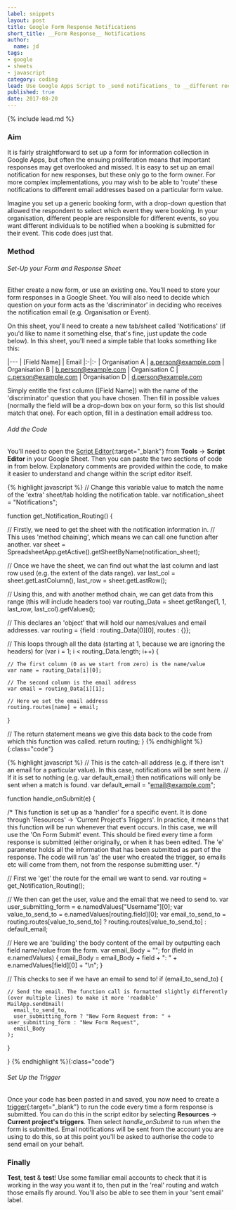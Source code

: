 ```yaml
---
label: snippets
layout: post
title: Google Form Response Notifications
short_title: __Form Response__ Notifications
author:
  name: jd
tags:
- google
- sheets
- javascript
category: coding
lead: Use Google Apps Script to _send notifications_ to __different recipients__ based on a form value (e.g. organisation).
published: true
date: 2017-08-20
---
```

{% include lead.md %}

### Aim

It is fairly straightforward to set up a form for information collection in Google Apps, but often the ensuing proliferation means that important responses may get overlooked and missed. It is easy to set up an email notification for new responses, but these only go to the form owner. For more complex implementations, you may wish to be able to 'route' these notifications to different email addresses based on a particular form value.

Imagine you set up a generic booking form, with a drop-down question that allowed the respondent to select which event they were booking. In your organisation, different people are responsible for different events, so you want different individuals to be notified when a booking is submitted for their event. This code does just that.

### Method

###### Set-Up your Form and Response Sheet

Either create a new form, or use an existing one. You'll need to store your form responses in a Google Sheet. You will also need to decide which question on your form acts as the 'discriminator' in deciding who receives the notification email (e.g. Organisation or Event).

On this sheet, you'll need to create a new tab/sheet called 'Notifications' (if you'd like to name it something else, that's fine, just update the code below). In this sheet, you'll need a simple table that looks something like this:

|---
| [Field Name] | Email
|:-|:-
| Organisation A | a.person@example.com
| Organisation B | b.person@example.com
| Organisation C | c.person@example.com
| Organisation D | d.person@example.com

Simply entitle the first column ([Field Name]) with the name of the 'discriminator' question that you have chosen. Then fill in possible values (normally the field will be a drop-down box on your form, so this list should match that one). For each option, fill in a destination email address too.

###### Add the Code

You'll need to open the [Script Editor](https://developers.google.com/apps-script/guides/bound){:target="_blank"} from __Tools__ -> __Script Editor__ in your Google Sheet. Then you can paste the two sections of code in from below. Explanatory comments are provided within the code, to make it easier to understand and change within the script editor itself.

{% highlight javascript %}
// Change this variable value to match the name of the 'extra' sheet/tab holding the notification table.
var notification_sheet = "Notifications";

function get_Notification_Routing() {
  
  // Firstly, we need to get the sheet with the notification information in.
  // This uses 'method chaining', which means we can call one function after another.
  var sheet = SpreadsheetApp.getActive().getSheetByName(notification_sheet);
  
  // Once we have the sheet, we can find out what the last column and last row used (e.g. the extent of the data range).
  var last_col = sheet.getLastColumn(), last_row = sheet.getLastRow();
  
  // Using this, and with another method chain, we can get data from this range (this will include headers too)
  var routing_Data = sheet.getRange(1, 1, last_row, last_col).getValues();
  
  // This declares an 'object' that will hold our names/values and email addresses.
  var routing = {field : routing_Data[0][0], routes : {}};
  
  // This loops through all the data (starting at 1, because we are ignoring the headers)
  for (var i = 1; i < routing_Data.length; i++) {
    
    // The first column (0 as we start from zero) is the name/value
    var name = routing_Data[i][0];
    
    // The second column is the email address
    var email = routing_Data[i][1];
    
    // Here we set the email address
    routing.routes[name] = email;
    
  }
  
  // The return statement means we give this data back to the code from which this function was called.
  return routing;
}
{% endhighlight %}{:class="code"}

{% highlight javascript %}
// This is the catch-all address (e.g. if there isn't an email for a particular value). In this case, notifications will be sent here.
// If it is set to nothing (e.g. var default_email;) then notifications will only be sent when a match is found.
var default_email = "email@example.com";

function handle_onSubmit(e) {
  
  /* 
    This function is set up as a 'handler' for a specific event. It is done through 'Resources' -> 'Current Project's Triggers'.
    In practice, it means that this function will be run whenever that event occurs. In this case, we will use the 'On Form Submit' event.
    This should be fired every time a form response is submitted (either originally, or when it has been edited.
    The 'e' parameter holds all the information that has been submitted as part of the response.
    The code will run 'as' the user who created the trigger, so emails etc will come from them, not from the response submitting user.
  */
  
  // First we 'get' the route for the email we want to send.
  var routing = get_Notification_Routing();
  
  // We then can get the user, value and the email that we need to send to.
  var user_submitting_form = e.namedValues["Username"][0];
  var value_to_send_to = e.namedValues[routing.field][0];
  var email_to_send_to = routing.routes[value_to_send_to] ? routing.routes[value_to_send_to] : default_email;
  
  // Here we are 'building' the body content of the email by outputting each field name/value from the form.
  var email_Body = "";
  for (field in e.namedValues) {
    email_Body = email_Body + field + ": " + e.namedValues[field][0] + "\n";
  }
    
  // This checks to see if we have an email to send to!
  if (email_to_send_to) {
  
    // Send the email. The function call is formatted slightly differently (over multiple lines) to make it more 'readable'
    MailApp.sendEmail(
      email_to_send_to,
      user_submitting_form ? "New Form Request from: " + user_submitting_form : "New Form Request",
      email_Body
    );
  
  }
  
}
{% endhighlight %}{:class="code"}

###### Set Up the Trigger

Once your code has been pasted in and saved, you now need to create a [trigger](https://developers.google.com/apps-script/guides/triggers/events){:target="_blank"} to run the code every time a form response is submitted. You can do this in the script editor by selecting __Resources__ -> __Current project's triggers__. Then select _handle_onSubmit_ to run when the form is submitted. Email notifications will be sent from the account you are using to do this, so at this point you'll be asked to authorise the code to send email on your behalf.

### Finally

__Test__, __test__ & __test__! Use some familiar email accounts to check that it is working in the way you want it to, then put in the 'real' routing and watch those emails fly around. You'll also be able to see them in your 'sent email' label.